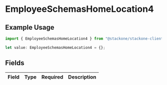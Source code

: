 # EmployeeSchemasHomeLocation4

## Example Usage

```typescript
import { EmployeeSchemasHomeLocation4 } from "@stackone/stackone-client-ts/sdk/models/shared";

let value: EmployeeSchemasHomeLocation4 = {};
```

## Fields

| Field       | Type        | Required    | Description |
| ----------- | ----------- | ----------- | ----------- |